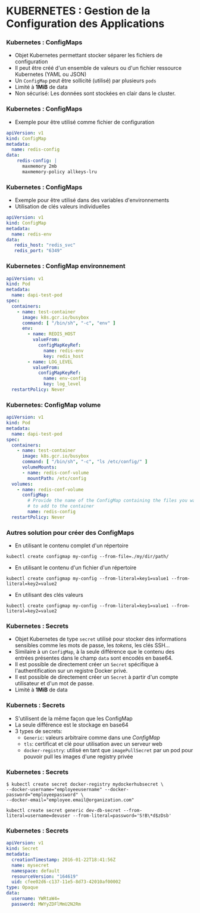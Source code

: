 # KUBERNETES : Gestion de la Configuration des Applications

### Kubernetes : ConfigMaps

- Objet Kubernetes permettant stocker séparer les fichiers de configuration
- Il peut être créé d'un ensemble de valeurs ou d'un fichier ressource Kubernetes (YAML ou JSON)
- Un `ConfigMap` peut être sollicité (utilisé) par plusieurs `pods`
- Limité à **1MiB** de data
- Non sécurisé: Les données sont stockées en clair dans le cluster.

### Kubernetes : ConfigMaps

- Exemple pour être utilisé comme fichier de configuration

```yaml
apiVersion: v1
kind: ConfigMap
metadata:
  name: redis-config
data:
    redis-config: |
      maxmemory 2mb
      maxmemory-policy allkeys-lru
```

### Kubernetes : ConfigMaps

- Exemple pour être utilisé dans des variables d'environnements
- Utilisation de clés valeurs individuelles

```yaml
apiVersion: v1
kind: ConfigMap
metadata:
  name: redis-env
data:
   redis_host: "redis_svc"
   redis_port: "6349"
```


### Kubernetes : ConfigMap environnement

```yaml
apiVersion: v1
kind: Pod
metadata:
  name: dapi-test-pod
spec:
  containers:
    - name: test-container
      image: k8s.gcr.io/busybox
      command: [ "/bin/sh", "-c", "env" ]
      env:
        - name: REDIS_HOST
          valueFrom:
            configMapKeyRef:
              name: redis-env
              key: redis_host
        - name: LOG_LEVEL
          valueFrom:
            configMapKeyRef:
              name: env-config
              key: log_level
  restartPolicy: Never
```

### Kubernetes: ConfigMap volume

```yaml
apiVersion: v1
kind: Pod
metadata:
  name: dapi-test-pod
spec:
  containers:
    - name: test-container
      image: k8s.gcr.io/busybox
      command: [ "/bin/sh", "-c", "ls /etc/config/" ]
      volumeMounts:
      - name: redis-conf-volume
        mountPath: /etc/config
  volumes:
    - name: redis-conf-volume
      configMap:
        # Provide the name of the ConfigMap containing the files you want
        # to add to the container
        name: redis-config
  restartPolicy: Never
```


### Autres solution pour créer des ConfigMaps

- En utilisant le contenu complet d'un répertoire

```console
kubectl create configmap my-config --from-file=./my/dir/path/
```

- En utilisant le contenu d'un fichier d'un répertoire

```console
kubectl create configmap my-config --from-literal=key1=value1 --from-literal=key2=value2
```

- En utilisant des clés valeurs


```console
kubectl create configmap my-config --from-literal=key1=value1 --from-literal=key2=value2
```

### Kubernetes : Secrets

- Objet Kubernetes de type `secret` utilisé pour stocker des informations sensibles comme les mots de passe, les _tokens_, les clés SSH...
- Similaire à un `ConfigMap`, à la seule différence que le contenu des entrées présentes dans le champ `data` sont encodés en base64.
- Il est possible de directement créer un `Secret` spécifique à l'authentification sur un registre Docker privé.
- Il est possible de directement créer un `Secret` à partir d'un compte utilisateur et d'un mot de passe.
- Limité à **1MiB** de data

### Kubernets : Secrets

- S'utilisent de la même façon que les ConfigMap
- La seule différence est le stockage en base64
- 3 types de secrets:
  - `Generic`: valeurs arbitraire comme dans une *ConfigMap*
  - `tls`: certificat et clé pour utilisation avec un serveur web
  - `docker-registry`: utilisé en tant que `imagePullSecret` par un pod pour pouvoir pull les images d'une registry privée

### Kubernetes : Secrets

```console
$ kubectl create secret docker-registry mydockerhubsecret \
--docker-username="employeeusername" --docker-password="employeepassword" \
--docker-email="employee.email@organization.com"
```

```console
kubectl create secret generic dev-db-secret --from-literal=username=devuser --from-literal=password='S!B\*d$zDsb'
```

### Kubernetes : Secrets

```yaml
apiVersion: v1
kind: Secret
metadata:
  creationTimestamp: 2016-01-22T18:41:56Z
  name: mysecret
  namespace: default
  resourceVersion: "164619"
  uid: cfee02d6-c137-11e5-8d73-42010af00002
type: Opaque
data:
  username: YWRtaW4=
  password: MWYyZDFlMmU2N2Rm
```



